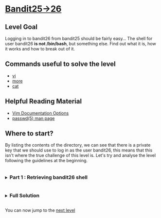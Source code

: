 # [Bandit25->26](https://overthewire.org/wargames/bandit/bandit26.html)

## Level Goal

Logging in to bandit26 from bandit25 should be fairly easy… The shell for user bandit26 **is not /bin/bash**, but something else. 
Find out what it is, how it works and how to break out of it.

## Commands useful to solve the level

- [vi](https://man7.org/linux/man-pages/man1/vi.1p.html)
- [more](https://man7.org/linux/man-pages/man1/more.1.html)
- [cat](https://www.gnu.org/software/coreutils/manual/coreutils.html#cat-invocation)

## Helpful Reading Material

- [Vim Documentation Options](https://vimdoc.sourceforge.net/htmldoc/options.html)
- [passwd(5) man page](https://man7.org/linux/man-pages/man5/passwd.5.html)

## Where to start?

By listing the contents of the directory, we can see that there is a private key that we should use to log in as the user bandit26, this means that 
this isn't where the true challenge of this level is. Let's try and analyse the level following the guidelines at the beginning.


<details>
<summary><h3 style="display:inline-block">Part 1 : Retrieving bandit26 shell</h3></summary>

The first thing we need to do is to retrieve bandit26 shell, as we know that this shell is not /bin/bash.

<details>
<summary>Hint</summary>

Using the [passwd(5) man page](https://man7.org/linux/man-pages/man5/passwd.5.html), can you figure out a way to retrieve the shell that bandit26 
gets when it logs in and to view its contents?
</details>

<details>
<summary>Solution</summary>

Using the `passwd(5)` man page, we know that the informations for the bandit 26 user are stored in the `/etc/passwd` file. This file is readable 
by everyone so we can print its content and `grep` only the lines containing bandit26. Here is the command we'll run, alongside its output :
```bash
bandit25@bandit:~$ cat /etc/passwd | grep bandit26
bandit26:x:11026:11026:bandit level 26:/home/bandit26:/usr/bin/showtext
bandit25@bandit:~$
```
We know from the `passwd(5)` man page that the last field is the bandit26 user's shell : `/usr/bin/showtext`.

Let's print the contents of this file :
```bash
#!/bin/sh

export TERM=linux

exec more ~/text.txt
exit 0
```
We see here that the script sets one variable `TERM` and then runs the `more` utility.

One thing we can already notice is that the `showtext` executable doesn't take any argument, so we won't be able to ssh our way into bandit26 acount 
running a command like we did in [level18](/bandit/bandit18.md). We'll need a find another way to get in.
</details>
</details>

<details>
<summary><h3 style="display:inline-block">Full Solution</h3></summary>

</details>

You can now jump to the [next level](/bandit/bandit26.md)

